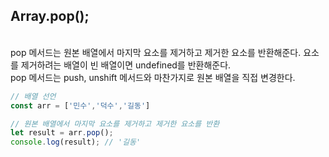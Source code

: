 ## Array.pop();

<br>
pop 메서드는 원본 배열에서 마지막 요소를 제거하고 제거한 요소를 반환해준다.
요소를 제거하려는 배열이 빈 배열이면 undefined를 반환해준다.

<br>
pop 메서드는 push, unshift 메서드와 마찬가지로 원본 배열을 직접 변경한다.

<br>

```javascript
// 배열 선언
const arr = ['민수','덕수','길동']

// 원본 배열에서 마지막 요소를 제거하고 제거한 요소를 반환
let result = arr.pop();
console.log(result); // '길동'

```

